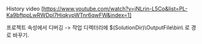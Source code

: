 History video
[https://www.youtube.com/watch?v=jNLrin-L5Co&list=PL-Ka9bftppLwRWDpl7HiqkypWTnr6qwFW&index=1]


프로젝트 속성에서 디버깅 -> 작업 디렉터리에 $(SolutionDir)\OutputFile\bin\ 로 경로 바꾸기.
